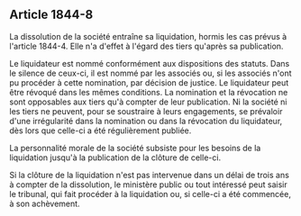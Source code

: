 Article 1844-8
----
La dissolution de la société entraîne sa liquidation, hormis les cas prévus à
l'article 1844-4. Elle n'a d'effet à l'égard des tiers qu'après sa publication.

Le liquidateur est nommé conformément aux dispositions des statuts. Dans le
silence de ceux-ci, il est nommé par les associés ou, si les associés n'ont pu
procéder à cette nomination, par décision de justice. Le liquidateur peut être
révoqué dans les mêmes conditions. La nomination et la révocation ne sont
opposables aux tiers qu'à compter de leur publication. Ni la société ni les
tiers ne peuvent, pour se soustraire à leurs engagements, se prévaloir d'une
irrégularité dans la nomination ou dans la révocation du liquidateur, dès lors
que celle-ci a été régulièrement publiée.

La personnalité morale de la société subsiste pour les besoins de la liquidation
jusqu'à la publication de la clôture de celle-ci.

Si la clôture de la liquidation n'est pas intervenue dans un délai de trois ans
à compter de la dissolution, le ministère public ou tout intéressé peut saisir
le tribunal, qui fait procéder à la liquidation ou, si celle-ci a été commencée,
à son achèvement.
